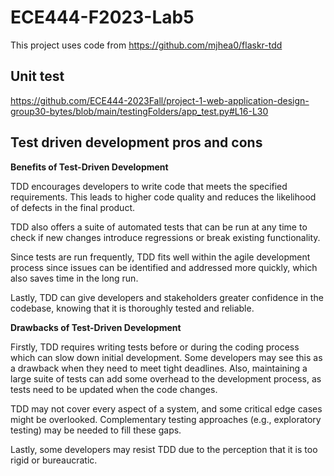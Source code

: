 # ECE444-F2023-Lab5
This project uses code from https://github.com/mjhea0/flaskr-tdd

## Unit test
https://github.com/ECE444-2023Fall/project-1-web-application-design-group30-bytes/blob/main/testingFolders/app_test.py#L16-L30

## Test driven development pros and cons
   
**Benefits of Test-Driven Development**

TDD encourages developers to write code that meets the specified requirements. This leads to higher code quality and reduces the likelihood of defects in the final product.   

TDD also offers a suite of automated tests that can be run at any time to check if new changes introduce regressions or break existing functionality.   

Since tests are run frequently, TDD fits well within the agile development process since issues can be identified and addressed more quickly, which also saves time in the long run.   

Lastly, TDD can give developers and stakeholders greater confidence in the codebase, knowing that it is thoroughly tested and reliable.   

**Drawbacks of Test-Driven Development**

Firstly, TDD requires writing tests before or during the coding process which can slow down initial development. Some developers may see this as a drawback when they need to meet tight deadlines. Also, maintaining a large suite of tests can add some overhead to the development process, as tests need to be updated when the code changes.   

TDD may not cover every aspect of a system, and some critical edge cases might be overlooked. Complementary testing approaches (e.g., exploratory testing) may be needed to fill these gaps.   

Lastly, some developers may resist TDD due to the perception that it is too rigid or bureaucratic.   
